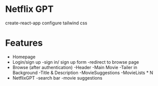 # Netflix GPT
 create-react-app 
 configure tailwind css

 # Features
 - Homepage
 - Login/sign up
    -sign in/ sign up form
    -redirect to browse page
 - Browse (after authentication)
    -Header
    -Main Movie
        -Tailer in Background
        -Title & Description
        -MovieSuggestions
            -MovieLists * N
 - NetflixGPT
    -search bar
    -movie suggestions